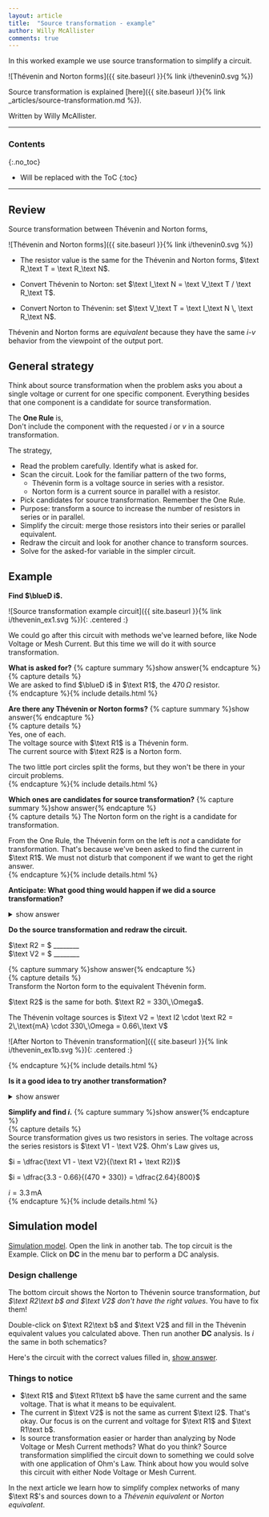 ```yaml
---
layout: article
title:  "Source transformation - example"
author: Willy McAllister
comments: true
---
```


In this worked example we use source transformation to simplify a circuit.

![Thévenin and Norton forms]({{ site.baseurl }}{% link i/thevenin0.svg %})

Source transformation is explained [here]({{ site.baseurl }}{% link _articles/source-transformation.md %}).

Written by Willy McAllister.

----

### Contents
{:.no_toc}

* Will be replaced with the ToC
{:toc}

----

## Review

Source transformation between Thévenin and Norton forms,

![Thévenin and Norton forms]({{ site.baseurl }}{% link i/thevenin0.svg %})

* The resistor value is the same for the Thévenin and Norton forms, $\text R_\text T = \text R_\text N$.

* Convert Thévenin to Norton: set $\text I_\text N = \text V_\text T / \text R_\text T$.  

* Convert Norton to Thévenin: set $\text V_\text T = \text I_\text N \, \text R_\text N$. 

Thévenin and Norton forms are *equivalent* because they have the same $i$-$v$ behavior from the viewpoint of the output port.

## General strategy

Think about source transformation when the problem asks you about a single voltage or current for one specific component. Everything besides that one component is a candidate for source transformation.

The **One Rule** is,  
Don't include the component with the requested $i$ or $v$ in a source transformation. 

The strategy,
* Read the problem carefully. Identify what is asked for.
* Scan the circuit. Look for the familiar pattern of the two forms, 
  * Thévenin form is a voltage source in series with a resistor.
  * Norton form is a current source in parallel with a resistor.
* Pick candidates for source transformation. Remember the One Rule.
* Purpose: transform a source to increase the number of resistors in series or in parallel. 
* Simplify the circuit: merge those resistors into their series or parallel equivalent.
* Redraw the circuit and look for another chance to transform sources.
* Solve for the asked-for variable in the simpler circuit.

## Example 

**Find $\blueD i$.**

![Source transformation example circuit]({{ site.baseurl }}{% link i/thevenin_ex1.svg %}){: .centered :}

We could go after this circuit with methods we've learned before, like Node Voltage or Mesh Current. But this time we will do it with source transformation.

**What is asked for?**
{% capture summary %}show answer{% endcapture %}  
{% capture details %}  
We are asked to find $\blueD i$ in $\text R1$, the $470 \,\Omega$ resistor.  
{% endcapture %}{% include details.html %} 

**Are there any Thévenin or Norton forms?**
{% capture summary %}show answer{% endcapture %}  
{% capture details %}  
Yes, one of each.  
The voltage source with $\text R1$ is a Thévenin form.  
The current source with $\text R2$ is a Norton form.

The two little port circles split the forms, but they won't be there in your circuit problems.  
{% endcapture %}{% include details.html %} 

**Which ones are candidates for source transformation?**
{% capture summary %}show answer{% endcapture %}  
{% capture details %}
The Norton form on the right is a candidate for transformation.

From the One Rule, the Thévenin form on the left is *not* a candidate for transformation. That's because we've been asked to find the current in $\text R1$. We must not disturb that component if we want to get the right answer.  
{% endcapture %}{% include details.html %} 

**Anticipate: What good thing would happen if we did a source transformation?**
<details>
    <summary>show answer</summary>
    <p>If we transform the Norton form we'll end up with the two resistors in series. That creates the opportunity to simplify.</p>
</details>

**Do the source transformation and redraw the circuit.**

$\text R2 = $ \_\_\_\_\_\_\_\_  
$\text V2 = $ \_\_\_\_\_\_\_\_

{% capture summary %}show answer{% endcapture %}  
{% capture details %}  
Transform the Norton form to the equivalent Thévenin form.

$\text R2$ is the same for both. $\text R2 = 330\,\Omega$.

The Thévenin voltage sources is $\text V2 = \text I2 \cdot \text R2 = 2\,\text{mA} \cdot 330\,\Omega = 0.66\,\text V$

![After Norton to Thévenin transformation]({{ site.baseurl }}{% link i/thevenin_ex1b.svg %}){: .centered :}

{% endcapture %}{% include details.html %} 

**Is it a good idea to try another transformation?**
<details>
    <summary>show answer</summary>
    <p>Not really. Current $i$ flows through $\text R1$. Anything else we try would involve touching $\text R1$, which would violate the One Rule.</p>
</details>

**Simplify and find $i$.**
{% capture summary %}show answer{% endcapture %}  
{% capture details %}  
Source transformation gives us two resistors in series. The voltage across the series resistors is $\text V1 - \text V2$. Ohm's Law gives us,

$i = \dfrac{\text V1 - \text V2}{(\text R1 + \text R2)}$

$i = \dfrac{3.3 - 0.66}{(470 + 330)} = \dfrac{2.64}{800}$

$i = 3.3\,\text{mA}$  
{% endcapture %}{% include details.html %} 

## Simulation model

[Simulation model](https://spinningnumbers.org/circuit-sandbox/index.html?value=[["w",[296,192,296,200]],["w",[264,192,296,192]],["w",[184,192,216,192]],["v",[296,200,4],{"name":"V2","value":"dc(1)","_json_":3},["5","0"]],["w",[296,248,160,248]],["w",[136,192,128,192]],["w",[96,192,112,192]],["a",[112,192,0],{"color":"magenta","offset":"0","_json_":7},["4","7"]],["w",[96,248,160,248]],["g",[160,248,0],{"_json_":9},["0"]],["w",[96,200,96,192]],["r",[184,192,5],{"name":"R1b","r":"470","_json_":11},["6","7"]],["r",[216,192,3],{"name":"R2b","r":"1","_json_":12},["6","5"]],["v",[96,200,0],{"name":"V1b","value":"dc(3.3)","_json_":13},["4","0"]],["w",[296,72,208,72]],["w",[184,72,208,72]],["w",[208,80,208,72]],["w",[296,128,208,128]],["w",[160,128,208,128]],["w",[136,72,128,72]],["w",[96,72,112,72]],["a",[112,72,0],{"color":"magenta","offset":"0","_json_":21},["1","3"]],["w",[96,128,160,128]],["g",[160,128,0],{"_json_":23},["0"]],["w",[296,72,296,80]],["w",[96,80,96,72]],["r",[184,72,5],{"name":"R1","r":"470","_json_":26},["2","3"]],["r",[208,80,0],{"name":"R2","r":"330","_json_":27},["2","0"]],["i",[296,128,2],{"name":"I2","value":"dc(2m)","_json_":28},["0","2"]],["v",[96,80,0],{"name":"V1","value":"dc(3.3)","_json_":29},["1","0"]],["view",-8.800000000000011,46.739999999999995,1.953125,"50","10","1G",null,"100","0.01","1000"]]). Open the link in another tab. The top circuit is the Example. Click on **DC** in the menu bar to perform a DC analysis. 

### Design challenge 
The bottom circuit shows the Norton to Thévenin source transformation, *but $\text R2\text b$ and $\text V2$ don't have the right values*. You have to fix them!

Double-click on $\text R2\text b$ and $\text V2$ and fill in the Thévenin equivalent values you calculated above. Then run another **DC** analysis. Is $i$ the same in both schematics?

Here's the circuit with the correct values filled in,
[show answer](https://spinningnumbers.org/circuit-sandbox/index.html?value=[["v",[96,80,0],{"name":"V1","value":"dc(3.3)","_json_":0},["6","0"]],["i",[296,128,2],{"name":"I2","value":"dc(2m)","_json_":1},["0","7"]],["r",[208,80,0],{"name":"R2","r":"330","_json_":2},["7","0"]],["r",[184,72,5],{"name":"R1","r":"470","_json_":3},["7","5"]],["w",[96,80,96,72]],["w",[296,72,296,80]],["g",[160,128,0],{"_json_":6},["0"]],["w",[96,128,160,128]],["a",[112,72,0],{"color":"magenta","offset":"0","_json_":8},["6","5"]],["w",[96,72,112,72]],["w",[136,72,128,72]],["w",[160,128,208,128]],["w",[296,128,208,128]],["w",[208,80,208,72]],["w",[184,72,208,72]],["w",[296,72,208,72]],["v",[96,200,0],{"name":"V1b","value":"dc(3.3)","_json_":16},["3","0"]],["r",[216,192,3],{"name":"R2b","r":"330","_json_":17},["4","1"]],["r",[184,192,5],{"name":"R1b","r":"470","_json_":18},["4","2"]],["w",[96,200,96,192]],["g",[160,248,0],{"_json_":20},["0"]],["w",[96,248,160,248]],["a",[112,192,0],{"color":"magenta","offset":"0","_json_":22},["3","2"]],["w",[96,192,112,192]],["w",[136,192,128,192]],["w",[296,248,160,248]],["v",[296,200,4],{"name":"V2","value":"dc(660m)","_json_":26},["1","0"]],["w",[184,192,216,192]],["w",[264,192,296,192]],["w",[296,192,296,200]],["view",-8.800000000000011,46.739999999999995,1.953125,"50","10","1G",null,"100","0.01","1000"]]).  

### Things to notice

* $\text R1$ and $\text R1\text b$ have the same current and the same voltage. That is what it means to be equivalent. 
* The current in $\text V2$ is not the same as current $\text I2$. That's okay. Our focus is on the current and voltage for $\text R1$ and $\text R1\text b$.
* Is source transformation easier or harder than analyzing by Node Voltage or Mesh Current methods? What do you think? Source transformation simplified the circuit down to something we could solve with one application of Ohm's Law. Think about how you would solve this circuit with either Node Voltage or Mesh Current.

In the next article we learn how to simplify complex networks of many $\text R$'s and sources down to a *Thévenin equivalent* or *Norton equivalent*.

